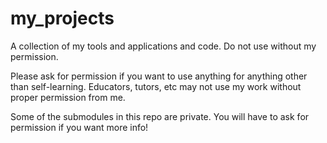 # my_projects
A collection of my tools and applications and code. Do not use without my permission. 

Please ask for permission if you want to use anything for anything other than self-learning. Educators, tutors, etc may not use my work without proper permission from me. 


Some of the submodules in this repo are private. You will have to ask for permission if you want more info!
